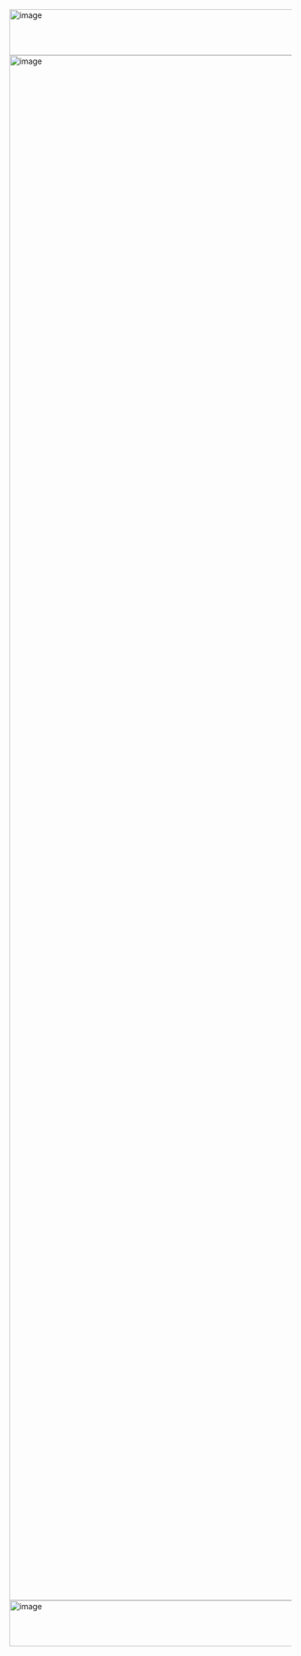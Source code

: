 <img width="2048" height="82" alt="image" src="https://github.com/user-attachments/assets/9b612eac-96d8-47eb-930c-82be88dac8f1" />
<img width="2048" height="2756" alt="image" src="https://github.com/user-attachments/assets/7ca001c1-4299-4adb-b903-dbe846c4a01c" />
<img width="2048" height="82" alt="image" src="https://github.com/user-attachments/assets/9c5133f0-6af2-48e6-9daa-7249dbd403b1" />
